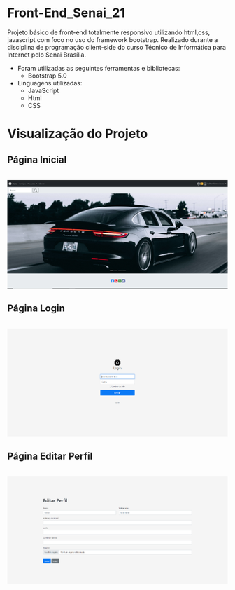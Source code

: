 # Front-End_Senai_21
Projeto básico de front-end totalmente responsivo utilizando html,css, javascript com foco no uso do framework bootstrap. Realizado durante a disciplina de programação client-side do curso Técnico de Informática para Internet pelo Senai Brasília.

- Foram utilizadas as seguintes ferramentas e bibliotecas:
  - Bootstrap 5.0
- Linguagens utilizadas:
  - JavaScript
  - Html
  - CSS

# Visualização do Projeto
## Página Inicial
<br>![Página Inicial(Index) - Front-End_Senai_21](https://github.com/railtonrames/Front-End_Senai_21/blob/master/img/Imgs_README/Index.PNG "Página Inicial(Index) - Front-End_Senai_21")<br>
## Página Login
<br>![Página Login - Front-End_Senai_21](https://github.com/railtonrames/Front-End_Senai_21/blob/master/img/Imgs_README/Login.PNG "Página Login - Front-End_Senai_21")<br>
## Página Editar Perfil
<br>![Página Editar Perfil - Front-End_Senai_21](https://github.com/railtonrames/Front-End_Senai_21/blob/master/img/Imgs_README/Editar_Perfil.PNG "Página Editar Perfil - Front-End_Senai_21")<br>
